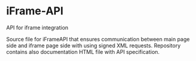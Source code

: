 # iFrame-API
API for iframe integration

Source file for iFrameAPI that ensures communication between main page side and iframe page side with using signed XML requests.
Repository contains also documentation HTML file with API specification.
